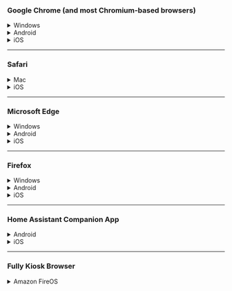 ### Google Chrome (and most Chromium-based browsers)
<details><summary>Windows</summary>

- At the top right, click More and then **Settings**
- Click the **Privacy and Security** tab on the right
- Click **Clear browsing data**
- Select the time range **All time**
- Uncheck *Browsing history* and *Cookies and other site data*
- With *Cached images and files* selected, click **Clear data**
- Close the Settings tab

</details>
<details><summary>Android</summary>

- At the top right, tap More and then **Settings**
- Tap **Privacy and Security**
- Tap **Clear browsing data**
- Select the time range **All time**
- Uncheck *Browsing history* and *Cookies and site data*
- With *Cached images and files* checked, tap **Clear data**
- If shown *Also clear data from these sites?*, select appropriately and tap **Clear**
- Tap **OK, got it** if notified of cleared data on synced devices
- Tap the Back arrow twice to close Settings

</details>
<details><summary>iOS</summary>

- Tap More and then **Clear Browsing Data**
- Uncheck *Browsing history* and *Cookies and site data*
- With *Cached images and files* checked, tap **Clear browsing data**
- At the top right, tap Done.

</details>

---

### Safari

<details><summary>Mac</summary>

- Navigate to the page
- Press <kbd>Option+Cmd+E</kbd> to clear the cache
- Press <kbd>Cmd+R</kbd> to reload the page

</details>

<details><summary>iOS</summary>

- Go to Settings > Safari > Advanced > Website Data.
- Tap Remove All Website Data.

</details>

---

### Microsoft Edge
<details><summary>Windows</summary>
  
- Click Menu (the three dots at the top right of the window) and select **Settings**
- Click the **Privacy, search and services** pane
- In the *Clear browsing data* section, click **Choose what to clear**
- Select Time Range of **All time**
- Uncheck everything except *Cached images and files*
- Click **Clear now**
- Close the Settings tab

</details>
<details><summary>Android</summary>
  
- Tap Menu (the three dots at the bottom of the screen), and select **Settings**
- Tap **Privacy and Security**
- Tap **Clear browsing data**
- Uncheck everything except *Cached images and files*
- Tap **Clear data**
- Press the Back arrow twice to exit Settings

</details>
<details><summary>iOS</summary>

- Tap Menu (the three dots at the bottom of the screen), and select **Settings**
- Tap **Privacy and security**
- Tap **Clear browsing data**
- Uncheck everything except *Cached images and files*
- Tap **Clear now**

</details>

---

### Firefox

<details><summary>Windows</summary>

- Click the Menu button and select **Settings**
- Select the **Privacy and Security** pane
- In the *Cookies and Site Data* section, click **Clear Data**
- Uncheck *Cookies and Site Data*
- With *Cached Web Content* checked, click **Clear**
- Close the Settings tab

</details>
<details><summary>Android</summary>

- Tap Menu (the three dots at the bottom of the screen), and select **Settings**
- Tap **Delete browsing data**
- Uncheck everything except *Cached images and files**
- Tap **Delete browsing data**
- Tap **Delete**
- Press the Back arrow twice to close the Settings

</details>
<details><summary>iOS</summary>

- At the bottom of the screen, tap the menu button
- Tap **Settings**
- Under the *Privacy* section, tap **Data Management**
- Tap **Website Data**
- Tap the site you want to clear or select Show More to find the site you want to clear
- At the bottom of the list, select **Clear Items**

</details>

---

### Home Assistant Companion App 

<details><summary>Android</summary>

- Go to **Settings**
- Tap **Apps**
- Tap **Home Assistant**
- Tap **Storage**
- Tap **Clear cache**
- Tap the Back arrow
- Tap **Force stop** and **OK**
- Tap **Open** to reopen the app

</details>
<details><summary>iOS</summary>
  
- Go to Home Assistant Settings
- Select **Companion App** (near the bottom)
- Select **Debugging** (at the bottom)
- Tap **Reset Frontend Cache**

</details>

---

### Fully Kiosk Browser

<details><summary>Amazon FireOS</summary>

- Exit Fully Kiosk Browser (swipe from the left side of the screen and tap **Exit Fully**, confirming if asked)
- Go to **Settings** for the tablet (swipe down from the top of the screen twice and tap the Gear icon)
- Tap **Apps & Notifications**
- Tap **Fully Kiosk Browser** (or **See all xx apps** if not listed in Recently opened apps)
- Tap **Storage**
- Tap **Clear cache**
- Close Settings
- Reopen Fully Kiosk Browser

</details>
